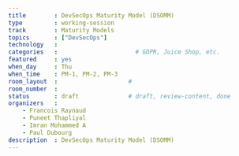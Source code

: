 ```yaml
---
title        : DevSecOps Maturity Model (DSOMM)
type         : working-session
track        : Maturity Models
topics       : ["DevSecOps"]
technology   :
categories   :                      # GDPR, Juice Shop, etc.
featured     : yes
when_day     : Thu
when_time    : PM-1, PM-2, PM-3                  
room_layout  :                    #
room_number  :
status       : draft              # draft, review-content, done
organizers   :
    - Francois Raynaud
    - Puneet Thapliyal
    - Imran Mohammed A
    - Paul Dubourg
description  : DevSecOps Maturity Model (DSOMM)
---
```


<!-- (add more details about DevSecOps Maturity Model here)

## WHY

(...)

## What

(...)

## Outcomes

(...)

## References

(...) -->
